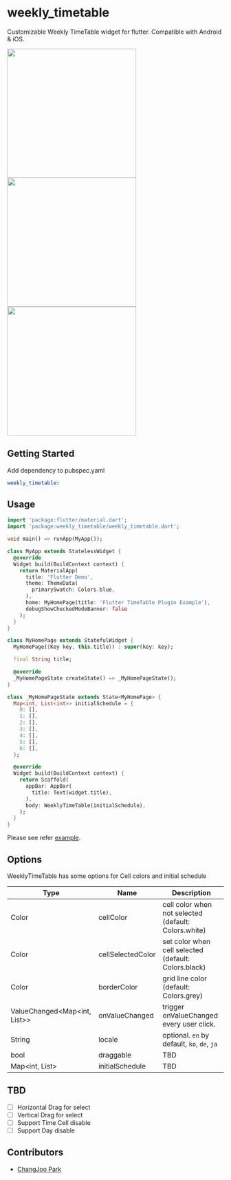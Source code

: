 # weekly_timetable

Customizable Weekly TimeTable widget for flutter. Compatible with Android & iOS.

<img src="https://user-images.githubusercontent.com/1451365/70038838-47470500-15fc-11ea-8f9e-c7c7a222a24b.png" width="300px">
<img src="https://user-images.githubusercontent.com/1451365/70038836-47470500-15fc-11ea-86d9-2ad17b54589f.png" width="300px">
<img src="https://user-images.githubusercontent.com/1451365/70038833-47470500-15fc-11ea-91c6-fce5cc800045.png" width="300px">

## Getting Started

Add dependency to pubspec.yaml

```yaml
weekly_timetable:
```


## Usage

```dart
import 'package:flutter/material.dart';
import 'package:weekly_timetable/weekly_timetable.dart';

void main() => runApp(MyApp());

class MyApp extends StatelessWidget {
  @override
  Widget build(BuildContext context) {
    return MaterialApp(
      title: 'Flutter Demo',
      theme: ThemeData(
        primarySwatch: Colors.blue,
      ),
      home: MyHomePage(title: 'Flutter TimeTable Plugin Example'),
      debugShowCheckedModeBanner: false
    );
  }
}

class MyHomePage extends StatefulWidget {
  MyHomePage({Key key, this.title}) : super(key: key);

  final String title;

  @override
  _MyHomePageState createState() => _MyHomePageState();
}

class _MyHomePageState extends State<MyHomePage> {
  Map<int, List<int>> initialSchedule = {
    0: [],
    1: [],
    2: [],
    3: [],
    4: [],
    5: [],
    6: [],
  };

  @override
  Widget build(BuildContext context) {
    return Scaffold(
      appBar: AppBar(
        title: Text(widget.title),
      ),
      body: WeeklyTimeTable(initialSchedule),
    );
  }
}
```


Please see refer [example](./example).


## Options

WeeklyTimeTable has some options for Cell colors and initial schedule

| Type                | Name              | Description                                          |
|---------------------|-------------------|------------------------------------------------------|
| Color               | cellColor         | cell color when not selected (default: Colors.white) |
| Color               | cellSelectedColor | set color when cell selected (default: Colors.black) |
| Color               | borderColor       | grid line color (default: Colors.grey)               |
| ValueChanged<Map<int, List<int>>>        | onValueChanged    | trigger onValueChanged every user click.             |
  | String            | locale            | optional. `en` by default, `ko`, `de`, `ja`          |
| bool                | draggable         | TBD                                                  |
| Map<int, List<int>> | initialSchedule   | TBD                                                  |


## TBD

- [ ] Horizontal Drag for select
- [ ] Vertical Drag for select
- [ ] Support Time Cell disable
- [ ] Support Day disable

## Contributors

- [ChangJoo Park](https://github.com/changjoo-park)
